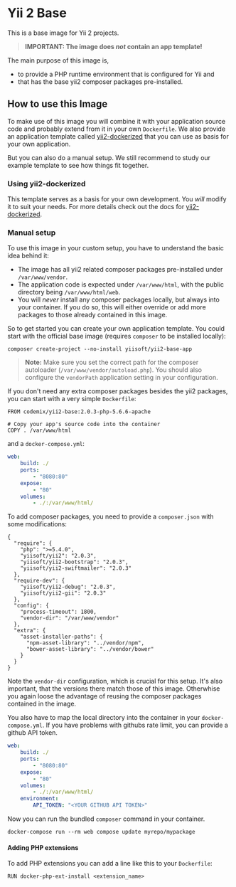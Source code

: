 Yii 2 Base
==========

This is a base image for Yii 2 projects.

> **IMPORTANT: The image does *not* contain an app template!**

The main purpose of this image is,

 * to provide a PHP runtime environment that is configured for Yii and
 * that has the base yii2 composer packages pre-installed.

## How to use this Image

To make use of this image you will combine it with your application source
code and probably extend from it in your own `Dockerfile`. We also provide
an application template called [yii2-dockerized]() that you can use as
basis for your own application.

But you can also do a manual setup. We still recommend to study our example
template to see how things fit together.

### Using yii2-dockerized

This template serves as a basis for your own development. You *will*
modify it to suit your needs. For more details check out the
docs for [yii2-dockerized](https://github.com/codemix/yii2-dockerized).


### Manual setup

To use this image in your custom setup, you have to understand the basic
idea behind it:

 * The image has all yii2 related composer packages pre-installed
   under `/var/www/vendor`.
 * The application code is expected under `/var/www/html`, with
   the public directory being `/var/www/html/web`.
 * You will *never* install any composer packages locally, but
   always into your container. If you do so, this will either override
   or add more packages to those already contained in this image.

So to get started you can create your own application template. You could
start with the official base image (requires `composer` to be installed
locally):

```
composer create-project --no-install yiisoft/yii2-base-app
```

> **Note:** Make sure you set the correct path for the composer autoloader
> (`/var/www/vendor/autoload.php`). You should also configure the `vendorPath`
> application setting in your configuration.

If you don't need any extra composer packages besides the yii2 packages,
you can start with a very simple `Dockerfile`:

```
FROM codemix/yii2-base:2.0.3-php-5.6.6-apache

# Copy your app's source code into the container
COPY . /var/www/html
```

and a `docker-compose.yml`:

```yaml
web:
    build: ./
    ports:
        - "8080:80"
    expose:
        - "80"
    volumes:
        - ./:/var/www/html/
```

To add composer packages, you need to provide a `composer.json` with
some modifications:


```
{
  "require": {
    "php": ">=5.4.0",
    "yiisoft/yii2": "2.0.3",
    "yiisoft/yii2-bootstrap": "2.0.3",
    "yiisoft/yii2-swiftmailer": "2.0.3"
  },
  "require-dev": {
    "yiisoft/yii2-debug": "2.0.3",
    "yiisoft/yii2-gii": "2.0.3"
  },
  "config": {
    "process-timeout": 1800,
    "vendor-dir": "/var/www/vendor"
  },
  "extra": {
    "asset-installer-paths": {
      "npm-asset-library": "../vendor/npm",
      "bower-asset-library": "../vendor/bower"
    }
  }
}
```

Note the `vendor-dir` configuration, which is crucial for this setup. It's also
important, that the versions there match those of this image. Otherwhise you again
loose the advantage of reusing the composer packages contained in the image.

You also have to map the local directory into the container in your `docker-compose.yml`.
If you have problems with githubs rate limit, you can provide a github API token.

```yaml
web:
    build: ./
    ports:
        - "8080:80"
    expose:
        - "80"
    volumes:
        - ./:/var/www/html/
    environment:
        API_TOKEN: "<YOUR GITHUB API TOKEN>"
```

Now you can run the bundled `composer` command in your container.

```
docker-compose run --rm web compose update myrepo/mypackage
```

#### Adding PHP extensions

To add PHP extensions you can add a line like this to your `Dockerfile`:

```
RUN docker-php-ext-install <extension_name>
```
